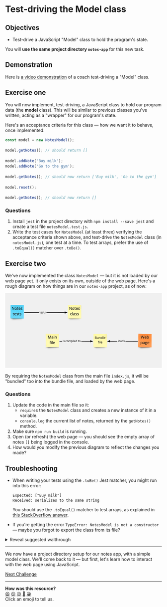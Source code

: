 # Test-driving the Model class

## Objectives

  * Test-drive a JavaScript "Model" class to hold the program's state.

You will **use the same project directory `notes-app`** for this new task.

## Demonstration

Here is [a video demonstration](https://www.youtube.com/watch?v=YGbPa91Y5tg) of a coach test-driving a "Model" class.

## Exercise one

You will now implement, test-driving, a JavaScript class to hold our program data (the
**model** class). This will be similar to previous classes you've written, acting as a "wrapper" for our program's state.

Here's an acceptance criteria for this class — how we want it to behave, once implemented:

```js
const model = new NotesModel();

model.getNotes(); // should return []

model.addNote('Buy milk');
model.addNote('Go to the gym');

model.getNotes(); // should now return ['Buy milk', 'Go to the gym']

model.reset();

model.getNotes(); // should now return []
```

### Questions

1. Install `jest` in the project directory with `npm install --save jest` and create a
   test file `notesModel.test.js`.
2. Write the test cases for `NotesModel` (at least three) verifying the acceptance
   criteria shown above, and test-drive the `NotesModel` class (in `notesModel.js`), one test at a time. To test arrays, prefer the use of `.toEqual()` matcher over `.toBe()`.

## Exercise two

We've now implemented the class `NotesModel` — but it is not loaded by our web page yet.
It only exists on its own, outside of the web page. Here's a rough diagram on how things
are in our `notes-app` project, as of now:

![Class not required by main file](./resources/notes-model-1.png)

By requiring the `NotesModel` class from the main file `index.js`, it will be "bundled"
too into the bundle file, and loaded by the web page.

### Questions

1. Update the code in the main file so it:
    * `require`s the `NotesModel` class and creates a new instance of it in a variable.
    * `console.log` the current list of notes, returned by the `getNotes()` method.
2. Make sure `npm run build` is running.
3. Open (or refresh) the web page — you should see the empty array of notes `[]` being
   logged in the console.
4. How would you modify the previous diagram to reflect the changes you made?

## Troubleshooting

* When writing your tests using the `.toBe()` Jest matcher, you might run into this error:
   ```
   Expected: ["Buy milk"]
   Received: serializes to the same string
   ```

   You should use the `.toEqual()` matcher to test arrays, as explained in [this
   StackOverflow answer](https://stackoverflow.com/a/46256046).

* If you're getting the error `TypeError: NotesModel is not a constructor` — maybe you
  forgot to export the class from its file?

<details>
  <summary>Reveal suggested walthrough</summary>

   ```js
   // notesModel.test.js

   const NotesModel = require('./notesModel');

   describe('Notes model class', () => {
      it('starts with no notes', () => {
         const notes = new NotesModel();

         expect(notes.getNotes()).toEqual([]);
      });

      it('adds a notes', () => {
         const notes = new NotesModel();
         notes.addNote('Buy milk');

         expect(notes.getNotes()).toEqual(['Buy milk']);
      });

      it('resets the list of notes', () => {
         const notes = new NotesModel();
         notes.addNote('Buy milk');
         notes.reset();

         expect(notes.getNotes()).toEqual([]);
      });
   });
   ```

   ```js
   // nodesModel.js

   class NotesModel {
      constructor() {
         this.notes = [];
      }

      getNotes() {
         return this.notes;
      }

      addNote(note) {
         this.notes.push(note);
      }

      reset() {
         this.notes = [];
      }
   }

   module.exports = NotesModel;
   ```
</details>

---

We now have a project directory setup for our notes app, with a simple model class. We'll come
back to it — but first, let's learn how to interact with the web page using JavaScript.

[Next Challenge](05_interacting_with_the_page.md)

<!-- BEGIN GENERATED SECTION DO NOT EDIT -->

---

**How was this resource?**  
[😫](https://airtable.com/shrUJ3t7KLMqVRFKR?prefill_Repository=makersacademy/javascript-web-applications&prefill_File=contents/04_test_driving_notes_class.md&prefill_Sentiment=😫) [😕](https://airtable.com/shrUJ3t7KLMqVRFKR?prefill_Repository=makersacademy/javascript-web-applications&prefill_File=contents/04_test_driving_notes_class.md&prefill_Sentiment=😕) [😐](https://airtable.com/shrUJ3t7KLMqVRFKR?prefill_Repository=makersacademy/javascript-web-applications&prefill_File=contents/04_test_driving_notes_class.md&prefill_Sentiment=😐) [🙂](https://airtable.com/shrUJ3t7KLMqVRFKR?prefill_Repository=makersacademy/javascript-web-applications&prefill_File=contents/04_test_driving_notes_class.md&prefill_Sentiment=🙂) [😀](https://airtable.com/shrUJ3t7KLMqVRFKR?prefill_Repository=makersacademy/javascript-web-applications&prefill_File=contents/04_test_driving_notes_class.md&prefill_Sentiment=😀)  
Click an emoji to tell us.

<!-- END GENERATED SECTION DO NOT EDIT -->
